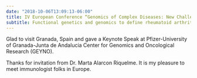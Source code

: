```yaml
---
date: "2018-10-06T13:09:13-06:00"
title: IV European Conference “Genomics of Complex Diseases: New Challenges”
subtitle: Functional genetics and genomics to define rheumatoid arthritis
---
```


Glad to visit Granada, Spain and gave a Keynote Speak at Pfizer-University of Granada-Junta de Andalucia Center for Genomics and Oncological Research (GEYNO).

Thanks for invitation from Dr. Marta Alarcon Riquelme. It is my pleasure to meet immunologist folks in Europe. 

